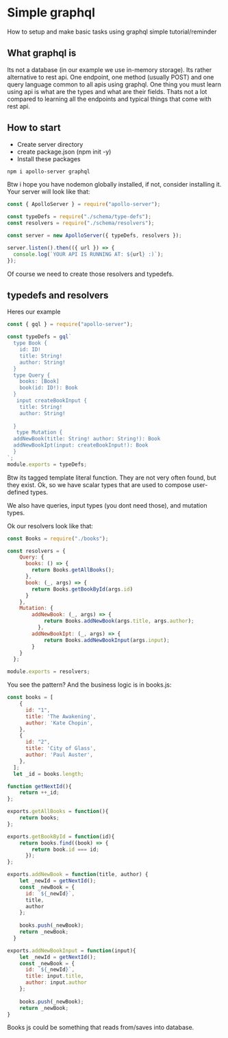 # Simple graphql
How to setup and make basic tasks using graphql simple tutorial/reminder

## What graphql is
Its not a database (in our example we use in-memory storage). Its rather alternative to rest api. One endpoint, one method (usually POST) and one query language common to all apis using graphql. One thing you must learn using api is what are the types and what are their fields. Thats not a lot compared to learning all the endpoints and typical things that come with rest api.

## How to start
- Create server directory
- create package.json (npm init -y)
- Install these packages
```sh
npm i apollo-server graphql
```
Btw i hope you have nodemon globally installed, if not, consider installing it.
Your server will look like that:
```js
const { ApolloServer } = require("apollo-server");

const typeDefs = require("./schema/type-defs");
const resolvers = require("./schema/resolvers");

const server = new ApolloServer({ typeDefs, resolvers });

server.listen().then(({ url }) => {
  console.log(`YOUR API IS RUNNING AT: ${url} :)`);
});
```
Of course we need to create those resolvers and typedefs.
## typedefs and resolvers
Heres our example
```js
const { gql } = require("apollo-server");

const typeDefs = gql`
  type Book {
    id: ID!
    title: String!
    author: String!
  }
  type Query {
    books: [Book]
    book(id: ID!): Book
  }
   input createBookInput {
    title: String!
    author: String!
    
  }
   type Mutation {
  addNewBook(title: String! author: String!): Book
  addNewBookIpt(input: createBookInput!): Book
  }
`;
module.exports = typeDefs;
```
Btw its tagged template literal function. They are not very often found, but they exist. Ok, so we have scalar types that are used to compose user-defined types.

We also have queries, input types (you dont need those), and mutation types. 

Ok our resolvers look like that:
```js
const Books = require("./books");

const resolvers = {
    Query: {
      books: () => {
        return Books.getAllBooks();
      },
      book: (_, args) => {
        return Books.getBookById(args.id)
      }
    },
    Mutation: {
        addNewBook: (_, args) => {
            return Books.addNewBook(args.title, args.author);
          },
        addNewBookIpt: (_, args) => {
            return Books.addNewBookInput(args.input);
        }
    }
  };

module.exports = resolvers;
```
You see the pattern? And the business logic is in books.js:
```js
const books = [
    {
      id: "1",
      title: 'The Awakening',
      author: 'Kate Chopin',
    },
    {
      id: "2",
      title: 'City of Glass',
      author: 'Paul Auster',
    },
  ];
  let _id = books.length;

function getNextId(){
    return ++_id;
};

exports.getAllBooks = function(){
    return books;
};

exports.getBookById = function(id){
    return books.find((book) => {
        return book.id === id;
      });
};

exports.addNewBook = function(title, author) {
    let _newId = getNextId();
    const _newBook = {
      id: `${_newId}`,
      title,
      author
    };
  
    books.push(_newBook);
    return _newBook;
  }

exports.addNewBookInput = function(input){
    let _newId = getNextId();
    const _newBook = {
      id: `${_newId}`,
      title: input.title,
      author: input.author
    };
  
    books.push(_newBook);
    return _newBook;
}
```
Books js could be something that reads from/saves into database.